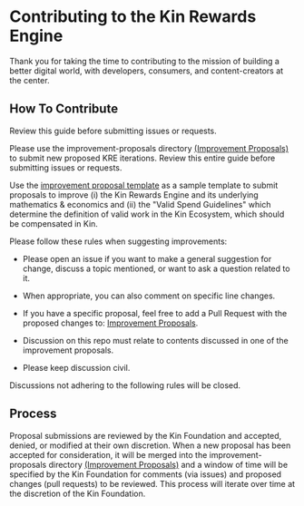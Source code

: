 # Contributing to the Kin Rewards Engine

Thank you for taking the time to contributing to the mission of building a better digital world, with developers, consumers, and content-creators at the center. 

## How To Contribute
Review this guide before submitting issues or requests.

Please use the improvement-proposals directory [(Improvement Proposals)](rewards-engine/improvement-proposals) to submit new proposed KRE iterations. Review this entire guide before submitting issues or requests.

Use the [improvement proposal template](rewards-engine/improvement-proposals/improvement-proposal-template.md) as a sample template to submit proposals to improve (i) the Kin Rewards Engine and its underlying mathematics & economics and (ii) the "Valid Spend Guidelines" which determine the definition of valid work in the Kin Ecosystem, which should be compensated in Kin.

Please follow these rules when suggesting improvements:

- Please open an issue if you want to make a general suggestion for change, discuss a topic mentioned,
or want to ask a question related to it.

- When appropriate, you can also comment on specific line changes.

- If you have a specific proposal, feel free to add a Pull Request with the
proposed changes to: [Improvement Proposals](rewards-engine/improvement-proposals).

- Discussion on this repo must relate to contents discussed in one of the improvement proposals.

- Please keep discussion civil.

Discussions not adhering to the following rules will be closed.

## Process 
Proposal submissions are reviewed by the Kin Foundation and accepted, denied, or modified at their own discretion. When a new proposal has been accepted for consideration, it will be merged into the improvement-proposals directory [(Improvement Proposals)](rewards-engine/improvement-proposals) and a window of time will be specified by the Kin Foundation for comments (via issues) and proposed changes (pull requests) to be reviewed. This process will iterate over time at the discretion of the Kin Foundation. 
